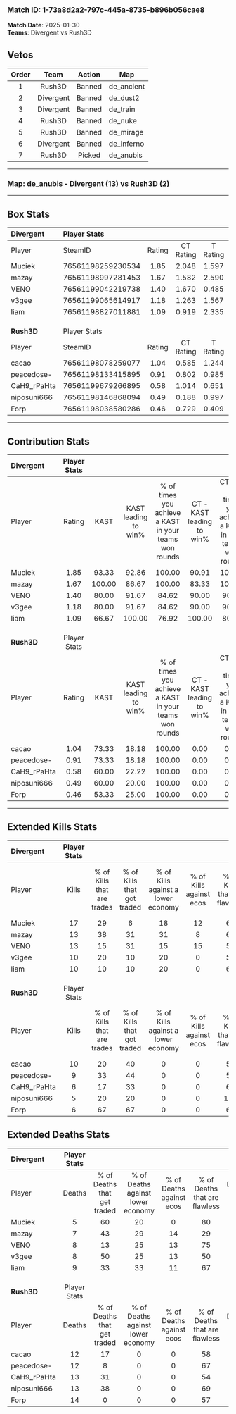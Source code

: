 ### Match ID: 1-73a8d2a2-797c-445a-8735-b896b056cae8  
**Match Date**: 2025-01-30  
**Teams**: Divergent vs Rush3D  

## Vetos  

| Order | Team | Action | Map |
| :---: | :--: | :----: | --- |
| 1 | Rush3D | Banned | de_ancient |
| 2 | Divergent | Banned | de_dust2 |
| 3 | Divergent | Banned | de_train |
| 4 | Rush3D | Banned | de_nuke |
| 5 | Rush3D | Banned | de_mirage |
| 6 | Divergent | Banned | de_inferno |
| 7 | Rush3D | Picked | de_anubis |

---  

### **Map**: de_anubis - Divergent (13) vs Rush3D (2)  
---  

## Box Stats  

| **Divergent** | Player Stats      |        |           |          |        |       |       |         |        |      |     |
| :- | :- | :-: | :-: | :-: | :-: | :-: | :-: | :-: | :-: | :-: | :-: |
| Player        | SteamID           | Rating | CT Rating | T Rating |  KAST  |  ADR  | Kills | Assists | Deaths | K/D  | HS% |
| Muciek        | 76561198259230534 |  1.85  |   2.048   |  1.597   | 93.33  | 93.0  |  17   |    1    |   5    | 3.40 | 29  |
| mazay         | 76561198997281453 |  1.67  |   1.582   |  2.590   | 100.00 | 105.9 |  13   |    6    |   7    | 1.86 | 84  |
| VENO          | 76561199042219738 |  1.40  |   1.670   |  0.485   | 80.00  | 87.6  |  13   |    1    |   8    | 1.63 | 76  |
| v3gee         | 76561199065614917 |  1.18  |   1.263   |  1.567   | 80.00  | 68.0  |  10   |    4    |   8    | 1.25 | 50  |
| Iiam          | 76561198827011881 |  1.09  |   0.919   |  2.335   | 66.67  | 79.5  |  10   |    4    |   9    | 1.11 | 80  |
|               |                   |        |           |          |        |       |       |         |        |      |     |
|               |                   |        |           |          |        |       |       |         |        |      |     |
|               |                   |        |           |          |        |       |       |         |        |      |     |
| **Rush3D**    | Player Stats      |        |           |          |        |       |       |         |        |      |     |
| Player        | SteamID           | Rating | CT Rating | T Rating |  KAST  |  ADR  | Kills | Assists | Deaths | K/D  | HS% |
| cacao         | 76561198078259077 |  1.04  |   0.585   |  1.244   | 73.33  | 81.7  |  10   |    5    |   12   | 0.83 | 60  |
| peacedose-    | 76561198133415895 |  0.91  |   0.802   |  0.985   | 73.33  | 63.3  |   9   |    3    |   12   | 0.75 | 44  |
| CaH9_rPaHta   | 76561199679266895 |  0.58  |   1.014   |  0.651   | 60.00  | 57.7  |   6   |    2    |   13   | 0.46 | 83  |
| niposuni666   | 76561198146868094 |  0.49  |   0.188   |  0.997   | 60.00  | 43.7  |   5   |    4    |   13   | 0.38 | 80  |
| Forp          | 76561198038580286 |  0.46  |   0.729   |  0.409   | 53.33  | 47.6  |   6   |    1    |   14   | 0.43 | 33  |
---  

## Contribution Stats  

| **Divergent** | Player Stats |        |                      |                                                        |                           |                                                             |                          |                                                            |
| :- | :-: | :-: | :-: | :-: | :-: | :-: | :-: | :-: |
| Player        |    Rating    |  KAST  | KAST leading to win% | % of times you achieve a KAST in your teams won rounds | CT - KAST leading to win% | CT - % of times you achieve a KAST in your teams won rounds | T - KAST leading to win% | T - % of times you achieve a KAST in your teams won rounds |
| Muciek        |     1.85     | 93.33  |        92.86         |                         100.00                         |           90.91           |                           100.00                            |          100.00          |                           100.00                           |
| mazay         |     1.67     | 100.00 |        86.67         |                         100.00                         |           83.33           |                           100.00                            |          100.00          |                           100.00                           |
| VENO          |     1.40     | 80.00  |        91.67         |                         84.62                          |           90.00           |                            90.00                            |          100.00          |                           66.67                            |
| v3gee         |     1.18     | 80.00  |        91.67         |                         84.62                          |           90.00           |                            90.00                            |          100.00          |                           66.67                            |
| Iiam          |     1.09     | 66.67  |        100.00        |                         76.92                          |          100.00           |                            80.00                            |          100.00          |                           66.67                            |
|               |              |        |                      |                                                        |                           |                                                             |                          |                                                            |
|               |              |        |                      |                                                        |                           |                                                             |                          |                                                            |
|               |              |        |                      |                                                        |                           |                                                             |                          |                                                            |
| **Rush3D**    | Player Stats |        |                      |                                                        |                           |                                                             |                          |                                                            |
| Player        |    Rating    |  KAST  | KAST leading to win% | % of times you achieve a KAST in your teams won rounds | CT - KAST leading to win% | CT - % of times you achieve a KAST in your teams won rounds | T - KAST leading to win% | T - % of times you achieve a KAST in your teams won rounds |
| cacao         |     1.04     | 73.33  |        18.18         |                         100.00                         |           0.00            |                            0.00                             |          22.22           |                           100.00                           |
| peacedose-    |     0.91     | 73.33  |        18.18         |                         100.00                         |           0.00            |                            0.00                             |          22.22           |                           100.00                           |
| CaH9_rPaHta   |     0.58     | 60.00  |        22.22         |                         100.00                         |           0.00            |                            0.00                             |          28.57           |                           100.00                           |
| niposuni666   |     0.49     | 60.00  |        20.00         |                         100.00                         |           0.00            |                            0.00                             |          22.22           |                           100.00                           |
| Forp          |     0.46     | 53.33  |        25.00         |                         100.00                         |           0.00            |                            0.00                             |          33.33           |                           100.00                           |
---  

## Extended Kills Stats  

| **Divergent** | Player Stats |                            |                            |                                    |                         |                              |                                 |                                       |                    |           |
| :- | :-: | :-: | :-: | :-: | :-: | :-: | :-: | :-: | :-: | :-: |
| Player        |    Kills     | % of Kills that are trades | % of Kills that got traded | % of Kills against a lower economy | % of Kills against ecos | % of Kills that are flawless | % of Kills that are close duels | % of Kills that are assisted by flash | Pistol Round Kills | AWP Kills |
| Muciek        |      17      |             29             |             6              |                 18                 |           12            |              65              |                6                |                   0                   |         2          |     7     |
| mazay         |      13      |             38             |             31             |                 31                 |            8            |              69              |                8                |                   8                   |         2          |     0     |
| VENO          |      13      |             15             |             31             |                 15                 |           15            |              54              |                0                |                   8                   |         1          |     0     |
| v3gee         |      10      |             20             |             10             |                 20                 |            0            |              50              |                0                |                   0                   |         1          |     0     |
| Iiam          |      10      |             10             |             10             |                 20                 |            0            |              60              |                0                |                  10                   |         4          |     0     |
|               |              |                            |                            |                                    |                         |                              |                                 |                                       |                    |           |
|               |              |                            |                            |                                    |                         |                              |                                 |                                       |                    |           |
|               |              |                            |                            |                                    |                         |                              |                                 |                                       |                    |           |
| **Rush3D**    | Player Stats |                            |                            |                                    |                         |                              |                                 |                                       |                    |           |
| Player        |    Kills     | % of Kills that are trades | % of Kills that got traded | % of Kills against a lower economy | % of Kills against ecos | % of Kills that are flawless | % of Kills that are close duels | % of Kills that are assisted by flash | Pistol Round Kills | AWP Kills |
| cacao         |      10      |             20             |             40             |                 0                  |            0            |              50              |               20                |                  10                   |         1          |     2     |
| peacedose-    |      9       |             33             |             44             |                 0                  |            0            |              56              |                0                |                   0                   |         1          |     0     |
| CaH9_rPaHta   |      6       |             17             |             33             |                 0                  |            0            |              67              |                0                |                  17                   |         2          |     0     |
| niposuni666   |      5       |             20             |             20             |                 0                  |            0            |             100              |                0                |                  20                   |         0          |     0     |
| Forp          |      6       |             67             |             67             |                 0                  |            0            |              67              |                0                |                   0                   |         1          |     0     |
## Extended Deaths Stats  

| **Divergent** | Player Stats |                             |                                   |                          |                               |                            |                           |               |
| :- | :-: | :-: | :-: | :-: | :-: | :-: | :-: | :-: |
| Player        |    Deaths    | % of Deaths that get traded | % of Deaths against lower economy | % of Deaths against ecos | % of Deaths that are flawless | % of Deaths that are close | % of Deaths while blinded | Deaths to AWP |
| Muciek        |      5       |             60              |                20                 |            0             |              80               |             0              |             0             |       0       |
| mazay         |      7       |             43              |                29                 |            14            |              29               |             14             |             0             |       1       |
| VENO          |      8       |             13              |                25                 |            13            |              75               |             0              |            13             |       0       |
| v3gee         |      8       |             50              |                25                 |            13            |              50               |             13             |             0             |       1       |
| Iiam          |      9       |             33              |                33                 |            11            |              67               |             0              |            22             |       0       |
|               |              |                             |                                   |                          |                               |                            |                           |               |
|               |              |                             |                                   |                          |                               |                            |                           |               |
|               |              |                             |                                   |                          |                               |                            |                           |               |
| **Rush3D**    | Player Stats |                             |                                   |                          |                               |                            |                           |               |
| Player        |    Deaths    | % of Deaths that get traded | % of Deaths against lower economy | % of Deaths against ecos | % of Deaths that are flawless | % of Deaths that are close | % of Deaths while blinded | Deaths to AWP |
| cacao         |      12      |             17              |                 0                 |            0             |              58               |             8              |             0             |       3       |
| peacedose-    |      12      |              8              |                 0                 |            0             |              67               |             0              |             0             |       2       |
| CaH9_rPaHta   |      13      |             31              |                 0                 |            0             |              54               |             0              |            15             |       1       |
| niposuni666   |      13      |             38              |                 0                 |            0             |              69               |             8              |             0             |       1       |
| Forp          |      14      |              0              |                 0                 |            0             |              57               |             0              |             7             |       0       |
